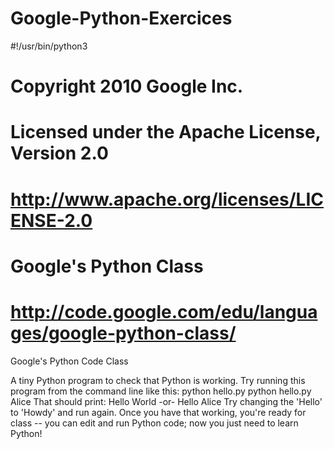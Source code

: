 # Google-Python-Exercices

#!/usr/bin/python3
# Copyright 2010 Google Inc.
# Licensed under the Apache License, Version 2.0
# http://www.apache.org/licenses/LICENSE-2.0

# Google's Python Class
# http://code.google.com/edu/languages/google-python-class/
Google's Python Code Class


A tiny Python program to check that Python is working.
Try running this program from the command line like this:
  python hello.py
  python hello.py Alice
That should print:
  Hello World -or- Hello Alice
Try changing the 'Hello' to 'Howdy' and run again.
Once you have that working, you're ready for class -- you can edit
and run Python code; now you just need to learn Python!
